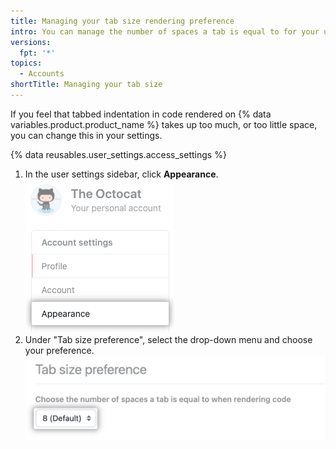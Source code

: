 ```yaml
---
title: Managing your tab size rendering preference
intro: You can manage the number of spaces a tab is equal to for your user account.
versions:
  fpt: '*'
topics:
  - Accounts
shortTitle: Managing your tab size
---
```


If you feel that tabbed indentation in code rendered on {% data variables.product.product_name %} takes up too much, or too little space, you can change this in your settings.

{% data reusables.user_settings.access_settings %}
1. In the user settings sidebar, click **Appearance**. !["Appearance" tab in user settings sidebar](/assets/images/help/settings/appearance-tab.png)
2. Under "Tab size preference", select the drop-down menu and choose your preference. ![Tab size preference button](/assets/images/help/settings/tab-size-preference.png)
